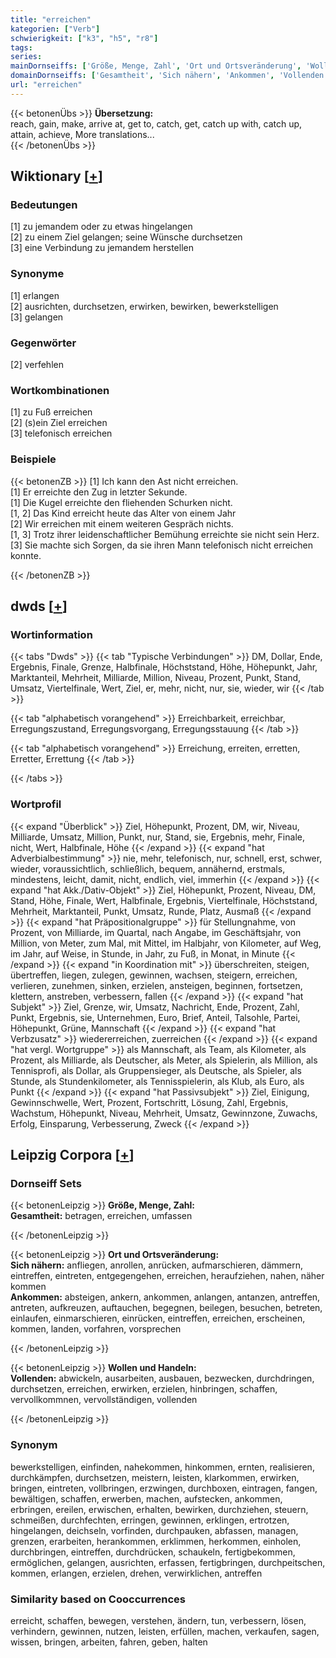 ```yaml
---
title: "erreichen"
kategorien: ["Verb"]
schwierigkeit: ["k3", "h5", "r8"]
tags:
series:
mainDornseiffs: ['Größe, Menge, Zahl', 'Ort und Ortsveränderung', 'Wollen und Handeln']
domainDornseiffs: ['Gesamtheit', 'Sich nähern', 'Ankommen', 'Vollenden']
url: "erreichen"
---
```


{{< betonenÜbs >}}
**Übersetzung:**  
reach, gain, make, arrive at, get to, catch, get, catch up with, catch up, attain, achieve, More translations...  
{{< /betonenÜbs >}}

## Wiktionary [[+](https://de.wiktionary.org/wiki/erreichen)]

### Bedeutungen
[1] zu jemandem oder zu etwas hingelangen  
[2] zu einem Ziel gelangen; seine Wünsche durchsetzen  
[3] eine Verbindung zu jemandem herstellen  

### Synonyme
[1] erlangen  
[2] ausrichten, durchsetzen, erwirken, bewirken, bewerkstelligen  
[3] gelangen  

### Gegenwörter
[2] verfehlen  

### Wortkombinationen
[1] zu Fuß erreichen  
[2] (s)ein Ziel erreichen  
[3] telefonisch erreichen  

### Beispiele
{{< betonenZB >}}
[1] Ich kann den Ast nicht erreichen.  
[1] Er erreichte den Zug in letzter Sekunde.  
[1] Die Kugel erreichte den fliehenden Schurken nicht.  
[1, 2] Das Kind erreicht heute das Alter von einem Jahr  
[2] Wir erreichen mit einem weiteren Gespräch nichts.  
[1, 3] Trotz ihrer leidenschaftlicher Bemühung erreichte sie nicht sein Herz.  
[3] Sie machte sich Sorgen, da sie ihren Mann telefonisch nicht erreichen konnte.  

{{< /betonenZB >}}


## dwds [[+](https://www.dwds.de/wb/erreichen)]

### Wortinformation
{{< tabs "Dwds" >}}
{{< tab "Typische Verbindungen" >}}
DM, Dollar, Ende, Ergebnis, Finale, Grenze, Halbfinale, Höchststand, Höhe, Höhepunkt, Jahr, Marktanteil, Mehrheit, Milliarde, Million, Niveau, Prozent, Punkt, Stand, Umsatz, Viertelfinale, Wert, Ziel, er, mehr, nicht, nur, sie, wieder, wir
{{< /tab >}}

{{< tab "alphabetisch vorangehend" >}}
Erreichbarkeit, erreichbar, Erregungszustand, Erregungsvorgang, Erregungsstauung
{{< /tab >}}

{{< tab "alphabetisch vorangehend" >}}
Erreichung, erreiten, erretten, Erretter, Errettung
{{< /tab >}}

{{< /tabs >}}

### Wortprofil
{{< expand "Überblick" >}} Ziel, Höhepunkt, Prozent, DM, wir, Niveau, Milliarde, Umsatz, Million, Punkt, nur, Stand, sie, Ergebnis, mehr, Finale, nicht, Wert, Halbfinale, Höhe {{< /expand >}}
{{< expand "hat Adverbialbestimmung" >}} nie, mehr, telefonisch, nur, schnell, erst, schwer, wieder, voraussichtlich, schließlich, bequem, annähernd, erstmals, mindestens, leicht, damit, nicht, endlich, viel, immerhin {{< /expand >}}
{{< expand "hat Akk./Dativ-Objekt" >}} Ziel, Höhepunkt, Prozent, Niveau, DM, Stand, Höhe, Finale, Wert, Halbfinale, Ergebnis, Viertelfinale, Höchststand, Mehrheit, Marktanteil, Punkt, Umsatz, Runde, Platz, Ausmaß {{< /expand >}}
{{< expand "hat Präpositionalgruppe" >}} für Stellungnahme, von Prozent, von Milliarde, im Quartal, nach Angabe, im Geschäftsjahr, von Million, von Meter, zum Mal, mit Mittel, im Halbjahr, von Kilometer, auf Weg, im Jahr, auf Weise, in Stunde, in Jahr, zu Fuß, in Monat, in Minute {{< /expand >}}
{{< expand "in Koordination mit" >}} überschreiten, steigen, übertreffen, liegen, zulegen, gewinnen, wachsen, steigern, erreichen, verlieren, zunehmen, sinken, erzielen, ansteigen, beginnen, fortsetzen, klettern, anstreben, verbessern, fallen {{< /expand >}}
{{< expand "hat Subjekt" >}} Ziel, Grenze, wir, Umsatz, Nachricht, Ende, Prozent, Zahl, Punkt, Ergebnis, sie, Unternehmen, Euro, Brief, Anteil, Talsohle, Partei, Höhepunkt, Grüne, Mannschaft {{< /expand >}}
{{< expand "hat Verbzusatz" >}} wiedererreichen, zuerreichen {{< /expand >}}
{{< expand "hat vergl. Wortgruppe" >}} als Mannschaft, als Team, als Kilometer, als Prozent, als Milliarde, als Deutscher, als Meter, als Spielerin, als Million, als Tennisprofi, als Dollar, als Gruppensieger, als Deutsche, als Spieler, als Stunde, als Stundenkilometer, als Tennisspielerin, als Klub, als Euro, als Punkt {{< /expand >}}
{{< expand "hat Passivsubjekt" >}} Ziel, Einigung, Gewinnschwelle, Wert, Prozent, Fortschritt, Lösung, Zahl, Ergebnis, Wachstum, Höhepunkt, Niveau, Mehrheit, Umsatz, Gewinnzone, Zuwachs, Erfolg, Einsparung, Verbesserung, Zweck {{< /expand >}}

## Leipzig Corpora [[+](https://corpora.uni-leipzig.de/en/res?word=erreichen&corpusId=deu_newscrawl-public_2018)]

### Dornseiff Sets
{{< betonenLeipzig >}}
**Größe, Menge, Zahl:**  
**Gesamtheit:** betragen, erreichen, umfassen  

{{< /betonenLeipzig >}}


{{< betonenLeipzig >}}
**Ort und Ortsveränderung:**  
**Sich nähern:** anfliegen, anrollen, anrücken, aufmarschieren, dämmern, eintreffen, eintreten, entgegengehen, erreichen, heraufziehen, nahen, näher kommen  
**Ankommen:** absteigen, ankern, ankommen, anlangen, antanzen, antreffen, antreten, aufkreuzen, auftauchen, begegnen, beilegen, besuchen, betreten, einlaufen, einmarschieren, einrücken, eintreffen, erreichen, erscheinen, kommen, landen, vorfahren, vorsprechen  

{{< /betonenLeipzig >}}


{{< betonenLeipzig >}}
**Wollen und Handeln:**  
**Vollenden:** abwickeln, ausarbeiten, ausbauen, bezwecken, durchdringen, durchsetzen, erreichen, erwirken, erzielen, hinbringen, schaffen, vervollkommnen, vervollständigen, vollenden  

{{< /betonenLeipzig >}}

### Synonym
bewerkstelligen, einfinden, nahekommen, hinkommen, ernten, realisieren, durchkämpfen, durchsetzen, meistern, leisten, klarkommen, erwirken, bringen, eintreten, vollbringen, erzwingen, durchboxen, eintragen, fangen, bewältigen, schaffen, erwerben, machen, aufstecken, ankommen, erbringen, ereilen, erwischen, erhalten, bewirken, durchziehen, steuern, schmeißen, durchfechten, erringen, gewinnen, erklingen, ertrotzen, hingelangen, deichseln, vorfinden, durchpauken, abfassen, managen, grenzen, erarbeiten, herankommen, erklimmen, herkommen, einholen, durchbringen, eintreffen, durchdrücken, schaukeln, fertigbekommen, ermöglichen, gelangen, ausrichten, erfassen, fertigbringen, durchpeitschen, kommen, erlangen, erzielen, drehen, verwirklichen, antreffen


### Similarity based on Cooccurrences
erreicht, schaffen, bewegen, verstehen, ändern, tun, verbessern, lösen, verhindern, gewinnen, nutzen, leisten, erfüllen, machen, verkaufen, sagen, wissen, bringen, arbeiten, fahren, geben, halten

